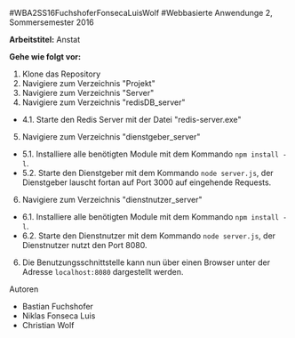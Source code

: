 #WBA2SS16FuchshoferFonsecaLuisWolf
#Webbasierte Anwendunge 2, Sommersemester 2016


**Arbeitstitel:** Anstat

**Gehe wie folgt vor:**

1. Klone das Repository
2. Navigiere zum Verzeichnis "Projekt"
3. Navigiere zum Verzeichnis "Server"
4. Navigiere zum Verzeichnis "redisDB_server"
 * 4.1. Starte den Redis Server mit der Datei "redis-server.exe"
5. Navigiere zum Verzeichnis "dienstgeber_server"
  * 5.1. Installiere alle benötigten Module mit dem Kommando ``npm install -l``.
  * 5.2. Starte den Dienstgeber mit dem Kommando ``node server.js``, der Dienstgeber lauscht fortan auf Port 3000 auf eingehende Requests.
6. Navigiere zum Verzeichnis "dienstnutzer_server"
  * 6.1. Installiere alle benötigten Module mit dem Kommando ``npm install -l``.
  * 6.2. Starte den Dienstnutzer mit dem Kommando ``node server.js``, der Dienstnutzer nutzt den Port 8080.
6. Die Benutzungsschnittstelle kann nun über einen Browser unter der Adresse ``localhost:8080`` dargestellt werden.


Autoren
* Bastian Fuchshofer
* Niklas Fonseca Luis
* Christian Wolf
